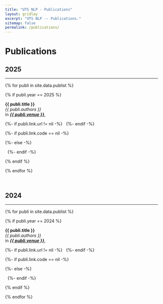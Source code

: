 ```yaml
---
title: "UTS NLP - Publications"
layout: gridlay
excerpt: "UTS NLP -- Publications."
sitemap: false
permalink: /publications/
---
```



# Publications

## 2025
---

{% for publi in site.data.publist %}

  {% if publi.year == 2025 %}

  **{{ publi.title }}** <br />
  <em>{{ publi.authors }} </em>
  <br />
  in <ins>***{{ publi.venue }}***</ins>, &nbsp;
  <!-- [Paper]({{ publi.link.url }}){:target="_blank"},  -->
  {%- if publi.link.url != nil -%}
  <a href="{{ publi.link.url }}" target="_blank"><i class="fa-regular fa-file-pdf"></i></a> &nbsp;
  {%- endif -%}

  {%- if publi.link.code == nil -%}
  <!-- (Code coming soon) -->
  {%- else -%}
  <!-- [Code]({{ publi.link.code }}){:target="_blank"} -->
  <a href="{{ publi.link.code }}" target="_blank"><i class="fa-brands fa-github"></i></a> &nbsp;
  {%- endif -%}

  {% endif %}

{% endfor %}

<br>



## 2024
---

{% for publi in site.data.publist %}

  {% if publi.year == 2024 %}

  **{{ publi.title }}** <br />
  <em>{{ publi.authors }} </em>
  <br />
  in <ins>***{{ publi.venue }}***</ins>, &nbsp;
  <!-- [Paper]({{ publi.link.url }}){:target="_blank"},  -->
  {%- if publi.link.url != nil -%}
  <a href="{{ publi.link.url }}" target="_blank"><i class="fa-regular fa-file-pdf"></i></a> &nbsp;
  {%- endif -%}

  {%- if publi.link.code == nil -%}
  <!-- (Code coming soon) -->
  {%- else -%}
  <!-- [Code]({{ publi.link.code }}){:target="_blank"} -->
  <a href="{{ publi.link.code }}" target="_blank"><i class="fa-brands fa-github"></i></a> &nbsp;
  {%- endif -%}

  {% endif %}

{% endfor %}

<br>